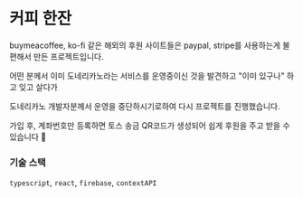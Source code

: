 # 커피 한잔

buymeacoffee, ko-fi 같은 해외의 후원 사이트들은 paypal, stripe를 사용하는게 불편해서 만든 프로젝트입니다.

어떤 분께서 이미 도네리카노라는 서비스를 운영중이신 것을 발견하고 "이미 있구나" 하고 잊고 살다가

도네리카노 개발자분께서 운영을 중단하시기로하여 다시 프로젝트를 진행했습니다.

가입 후, 계좌번호만 등록하면 토스 송금 QR코드가 생성되어 쉽게 후원을 주고 받을 수 있습니다 🙂

### 기술 스택

`typescript`, `react`, `firebase`, `contextAPI`
